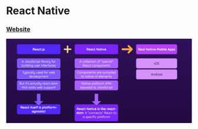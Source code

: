 # React Native

### [Website](https://reactnative.dev/)

![React & React Native](./images/2023-12-15-09-55-20.png)
